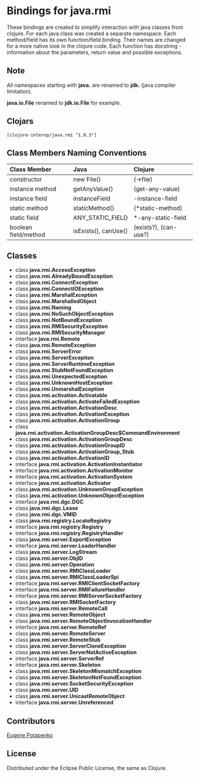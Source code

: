 # Bindings for java.rmi

These bindings are created to simplify interaction with java classes from clojure.
For each java class was created a separate namespace.
Each method/field has its own function/field binding.
Their names are changed for a more native look in the clojure code. Each function has docstring - information about the parameters, return value and possible exceptions.

## Note

All namespaces starting with **java.** are renamed to **jdk.** (java compiler limitation). 

**java.io.File** renamed to **jdk.io.File** for example. 




## Clojars

```
[clojure-interop/java.rmi "1.0.3"]
```

## Class Members Naming Conventions

| Class Member | Java | Clojure |
|:--|:--|:--|
| constructor | new File() | (->file) |
| instance method | getAnyValue() | (get-any-value) |
| instance field | instanceField | -instance-field |
| static method | staticMethod() | (*static-method) |
| static field | ANY_STATIC_FIELD | *-any-static-field |
| boolean field/method | isExists(), canUse() | (exists?), (can-use?) |

## Classes

- class **java.rmi.AccessException**
- class **java.rmi.AlreadyBoundException**
- class **java.rmi.ConnectException**
- class **java.rmi.ConnectIOException**
- class **java.rmi.MarshalException**
- class **java.rmi.MarshalledObject**
- class **java.rmi.Naming**
- class **java.rmi.NoSuchObjectException**
- class **java.rmi.NotBoundException**
- class **java.rmi.RMISecurityException**
- class **java.rmi.RMISecurityManager**
- interface **java.rmi.Remote**
- class **java.rmi.RemoteException**
- class **java.rmi.ServerError**
- class **java.rmi.ServerException**
- class **java.rmi.ServerRuntimeException**
- class **java.rmi.StubNotFoundException**
- class **java.rmi.UnexpectedException**
- class **java.rmi.UnknownHostException**
- class **java.rmi.UnmarshalException**
- class **java.rmi.activation.Activatable**
- class **java.rmi.activation.ActivateFailedException**
- class **java.rmi.activation.ActivationDesc**
- class **java.rmi.activation.ActivationException**
- class **java.rmi.activation.ActivationGroup**
- class **java.rmi.activation.ActivationGroupDesc$CommandEnvironment**
- class **java.rmi.activation.ActivationGroupDesc**
- class **java.rmi.activation.ActivationGroupID**
- class **java.rmi.activation.ActivationGroup_Stub**
- class **java.rmi.activation.ActivationID**
- interface **java.rmi.activation.ActivationInstantiator**
- interface **java.rmi.activation.ActivationMonitor**
- interface **java.rmi.activation.ActivationSystem**
- interface **java.rmi.activation.Activator**
- class **java.rmi.activation.UnknownGroupException**
- class **java.rmi.activation.UnknownObjectException**
- interface **java.rmi.dgc.DGC**
- class **java.rmi.dgc.Lease**
- class **java.rmi.dgc.VMID**
- class **java.rmi.registry.LocateRegistry**
- interface **java.rmi.registry.Registry**
- interface **java.rmi.registry.RegistryHandler**
- class **java.rmi.server.ExportException**
- interface **java.rmi.server.LoaderHandler**
- class **java.rmi.server.LogStream**
- class **java.rmi.server.ObjID**
- class **java.rmi.server.Operation**
- class **java.rmi.server.RMIClassLoader**
- class **java.rmi.server.RMIClassLoaderSpi**
- interface **java.rmi.server.RMIClientSocketFactory**
- interface **java.rmi.server.RMIFailureHandler**
- interface **java.rmi.server.RMIServerSocketFactory**
- class **java.rmi.server.RMISocketFactory**
- interface **java.rmi.server.RemoteCall**
- class **java.rmi.server.RemoteObject**
- class **java.rmi.server.RemoteObjectInvocationHandler**
- interface **java.rmi.server.RemoteRef**
- class **java.rmi.server.RemoteServer**
- class **java.rmi.server.RemoteStub**
- class **java.rmi.server.ServerCloneException**
- class **java.rmi.server.ServerNotActiveException**
- interface **java.rmi.server.ServerRef**
- interface **java.rmi.server.Skeleton**
- class **java.rmi.server.SkeletonMismatchException**
- class **java.rmi.server.SkeletonNotFoundException**
- class **java.rmi.server.SocketSecurityException**
- class **java.rmi.server.UID**
- class **java.rmi.server.UnicastRemoteObject**
- interface **java.rmi.server.Unreferenced**

## Contributors

[Eugene Potapenko](https://github.com/potapenko/)

## License

Distributed under the Eclipse Public License, the same as Clojure.
